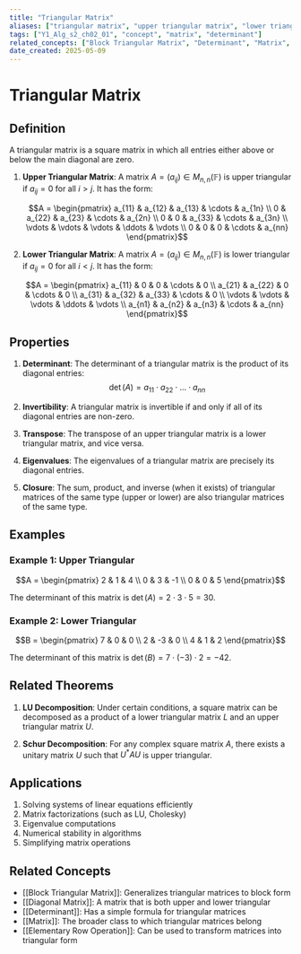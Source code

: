 ```yaml
---
title: "Triangular Matrix"
aliases: ["triangular matrix", "upper triangular matrix", "lower triangular matrix"]
tags: ["Y1_Alg_s2_ch02_01", "concept", "matrix", "determinant"]
related_concepts: ["Block Triangular Matrix", "Determinant", "Matrix", "Diagonal Matrix"]
date_created: 2025-05-09
---
```


# Triangular Matrix

## Definition
A triangular matrix is a square matrix in which all entries either above or below the main diagonal are zero.

1. **Upper Triangular Matrix**: A matrix $A = (a_{ij}) \in M_{n,n}(\mathbb{F})$ is upper triangular if $a_{ij} = 0$ for all $i > j$. It has the form:
   
   $$A = \begin{pmatrix}
   a_{11} & a_{12} & a_{13} & \cdots & a_{1n} \\
   0 & a_{22} & a_{23} & \cdots & a_{2n} \\
   0 & 0 & a_{33} & \cdots & a_{3n} \\
   \vdots & \vdots & \vdots & \ddots & \vdots \\
   0 & 0 & 0 & \cdots & a_{nn}
   \end{pmatrix}$$

2. **Lower Triangular Matrix**: A matrix $A = (a_{ij}) \in M_{n,n}(\mathbb{F})$ is lower triangular if $a_{ij} = 0$ for all $i < j$. It has the form:
   
   $$A = \begin{pmatrix}
   a_{11} & 0 & 0 & \cdots & 0 \\
   a_{21} & a_{22} & 0 & \cdots & 0 \\
   a_{31} & a_{32} & a_{33} & \cdots & 0 \\
   \vdots & \vdots & \vdots & \ddots & \vdots \\
   a_{n1} & a_{n2} & a_{n3} & \cdots & a_{nn}
   \end{pmatrix}$$

## Properties
1. **Determinant**: The determinant of a triangular matrix is the product of its diagonal entries:
   $$\det(A) = a_{11} \cdot a_{22} \cdot \ldots \cdot a_{nn}$$

2. **Invertibility**: A triangular matrix is invertible if and only if all of its diagonal entries are non-zero.

3. **Transpose**: The transpose of an upper triangular matrix is a lower triangular matrix, and vice versa.

4. **Eigenvalues**: The eigenvalues of a triangular matrix are precisely its diagonal entries.

5. **Closure**: The sum, product, and inverse (when it exists) of triangular matrices of the same type (upper or lower) are also triangular matrices of the same type.

## Examples
### Example 1: Upper Triangular
$$A = \begin{pmatrix}
2 & 1 & 4 \\
0 & 3 & -1 \\
0 & 0 & 5
\end{pmatrix}$$

The determinant of this matrix is $\det(A) = 2 \cdot 3 \cdot 5 = 30$.

### Example 2: Lower Triangular
$$B = \begin{pmatrix}
7 & 0 & 0 \\
2 & -3 & 0 \\
4 & 1 & 2
\end{pmatrix}$$

The determinant of this matrix is $\det(B) = 7 \cdot (-3) \cdot 2 = -42$.

## Related Theorems
1. **LU Decomposition**: Under certain conditions, a square matrix can be decomposed as a product of a lower triangular matrix $L$ and an upper triangular matrix $U$.

2. **Schur Decomposition**: For any complex square matrix $A$, there exists a unitary matrix $U$ such that $U^*AU$ is upper triangular.

## Applications
1. Solving systems of linear equations efficiently
2. Matrix factorizations (such as LU, Cholesky)
3. Eigenvalue computations
4. Numerical stability in algorithms
5. Simplifying matrix operations

## Related Concepts
- [[Block Triangular Matrix]]: Generalizes triangular matrices to block form
- [[Diagonal Matrix]]: A matrix that is both upper and lower triangular
- [[Determinant]]: Has a simple formula for triangular matrices
- [[Matrix]]: The broader class to which triangular matrices belong
- [[Elementary Row Operation]]: Can be used to transform matrices into triangular form
